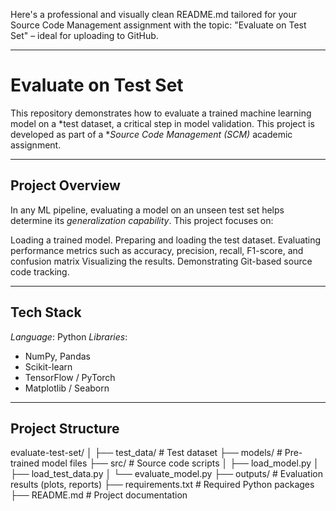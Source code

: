 Here's a professional and visually clean README.md tailored for your Source Code Management assignment with the topic: "Evaluate on Test Set" – ideal for uploading to GitHub.


---

#  Evaluate on Test Set

This repository demonstrates how to evaluate a trained machine learning model on a *test dataset, a critical step in model validation. This project is developed as part of a **Source Code Management (SCM)* academic assignment.

---

##  Project Overview

In any ML pipeline, evaluating a model on an unseen test set helps determine its *generalization capability*. This project focuses on:

Loading a trained model.
Preparing and loading the test dataset.
Evaluating performance metrics such as accuracy, precision, recall, F1-score, and confusion matrix
Visualizing the results.
Demonstrating Git-based source code tracking.

---

##  Tech Stack

*Language*: Python
*Libraries*:
  - NumPy, Pandas
  - Scikit-learn
  - TensorFlow / PyTorch
  - Matplotlib / Seaborn

---

##  Project Structure

evaluate-test-set/ │ ├── test_data/              # Test dataset ├── models/                 # Pre-trained model files ├── src/                    # Source code scripts │   ├── load_model.py │   ├── load_test_data.py │   └── evaluate_model.py ├── outputs/                # Evaluation results (plots, reports) ├── requirements.txt        # Required Python packages ├── README.md               # Project documentation
